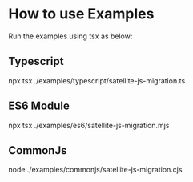# How to use Examples

Run the examples using tsx as below:

## Typescript

npx tsx ./examples/typescript/satellite-js-migration.ts

## ES6 Module

npx tsx ./examples/es6/satellite-js-migration.mjs

## CommonJs

node ./examples/commonjs/satellite-js-migration.cjs
